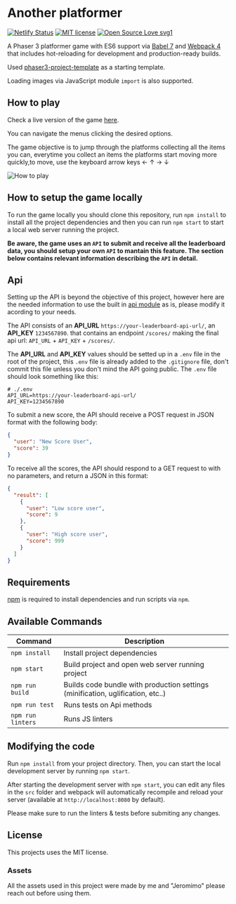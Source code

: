 # Another platformer

[![Netlify Status](https://api.netlify.com/api/v1/badges/71ac9d36-b299-425d-ab9d-0d74cb446f0d/deploy-status)](https://another-platformer.netlify.app/)
[![MIT license](https://img.shields.io/github/license/codingAngarita/another-platformer)](https://codingangarita.mit-license.org/)
[![Open Source Love svg1](https://badges.frapsoft.com/os/v1/open-source.svg?v=103)](https://github.com/ellerbrock/open-source-badges/)

A Phaser 3 platformer game with ES6 support via [Babel 7](https://babeljs.io/) and [Webpack 4](https://webpack.js.org/)
that includes hot-reloading for development and production-ready builds.

Used [phaser3-project-template](https://github.com/photonstorm/phaser3-project-template) as a starting template.

Loading images via JavaScript module `import` is also supported.

## How to play
Check a live version of the game [here](https://another-platformer.netlify.app/).

You can navigate the menus clicking the desired options.

The game objective is to jump through the platforms collecting all the items you can, everytime you collect an items the platforms start moving more quickly,to move, use the keyboard arrow keys &#8592; &#8593; &#8594; &#8595;

![How to play](https://i.imgur.com/AIzcJc8.png "How to play")

## How to setup the game locally

To run the game locally you should clone this repository, run `npm install` to install all the project dependencies and then you can run `npm start` to start a local web server running the project.

**Be aware, the game uses an `API` to submit and receive all the leaderboard data, you should setup your own `API` to mantain this feature. The section below contains relevant information describing the `API` in detail.**

## Api

Setting up the API is beyond the objective of this project, however here are the needed information to use the built in [api module](https://github.com/codingAngarita/another-platformer/blob/feature/game-logic/src/classes/api.js) as is, please modify it acording to your needs. 

The API consists of an **API_URL** `https://your-leaderboard-api-url/`, an **API_KEY** `1234567890`. 
that contains an endpoint `/scores/` making the final api url: `API_URL` + `API_KEY` + `/scores/`.

The **API_URL** and **API_KEY** values should be setted up in a `.env` file in the root of the project, this `.env` file is already added to the `.gitignore` file, don't commit this file unless you don't mind the API going public. The `.env` file should look something like this:

```
# ./.env
API_URL=https://your-leaderboard-api-url/
API_KEY=1234567890
```

To submit a new score, the API should receive a POST request in JSON format with the following body:
```JSON
{
  "user": "New Score User",
  "score": 39
}
```
To receive all the scores, the API should respond to a GET request to with no parameters, and return a JSON in this format:
```JSON
{
  "result": [
    {
      "user": "Low score user",
      "score": 9
    },
    {
      "user": "High score user",
      "score": 999
    }
  ]
}
```

## Requirements

[npm](https://www.npmjs.com/) is required to install dependencies and run scripts via `npm`.

## Available Commands

| Command | Description |
|---------|-------------|
| `npm install` | Install project dependencies |
| `npm start` | Build project and open web server running project |
| `npm run build` | Builds code bundle with production settings (minification, uglification, etc..) |
| `npm run test` | Runs tests on Api methods |
| `npm run linters` | Runs JS linters |

## Modifying the code

Run `npm install` from your project directory. Then, you can start the local development
server by running `npm start`.


After starting the development server with `npm start`, you can edit any files in the `src` folder
and webpack will automatically recompile and reload your server (available at `http://localhost:8080`
by default).

Please make sure to run the linters & tests before submiting any changes.

## License

This projects uses the MIT license.

### Assets

All the assets used in this project were made by me and "Jeromimo" please reach out before using them.



